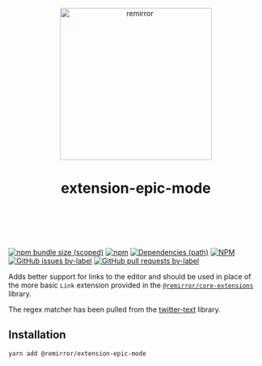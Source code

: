 <div align="center">
	<br />
	<div align="center">
		<img width="300" src="https://cdn.jsdelivr.net/gh/ifiokjr/remirror/support/assets/logo-icon.svg" alt="remirror" />
    <h1 align="center">extension-epic-mode</h1>
	</div>
    <br />
    <br />
    <br />
    <br />
</div>

[![npm bundle size (scoped)](https://img.shields.io/bundlephobia/minzip/@remirror/extension-epic-mode.svg?style=for-the-badge)](https://bundlephobia.com/result?p=@remirror/extension-epic-mode) [![npm](https://img.shields.io/npm/dm/@remirror/extension-epic-mode.svg?style=for-the-badge&logo=npm)](https://www.npmjs.com/package/@remirror/extension-epic-mode) [![Dependencies (path)](https://img.shields.io/david/ifiokjr/remirror.svg?logo=npm&path=@remirror%2Fextension-epic-mode&style=for-the-badge)](https://github.com/ifiokjr/remirror/blob/master/@remirror/extension-epic-mode/package.json) [![NPM](https://img.shields.io/npm/l/@remirror/extension-epic-mode.svg?style=for-the-badge)](https://github.com/ifiokjr/remirror/blob/master/LICENSE) [![GitHub issues by-label](https://img.shields.io/github/issues/ifiokjr/remirror/@remirror/extension-epic-mode.svg?label=Open%20Issues&logo=github&style=for-the-badge)](https://github.com/ifiokjr/remirror/issues?utf8=%E2%9C%93&q=is%3Aissue+is%3Aopen+sort%3Aupdated-desc+label%3A%40remirror%2Fextension-epic-mode) [![GitHub pull requests by-label](https://img.shields.io/github/issues-pr/ifiokjr/remirror/@remirror/extension-epic-mode.svg?label=Open%20Pull%20Requests&logo=github&style=for-the-badge)](https://github.com/ifiokjr/remirror/pulls?utf8=%E2%9C%93&q=is%3Apr+is%3Aopen+sort%3Aupdated-desc+label%3A%40remirror%2Fextension-epic-mode)

Adds better support for links to the editor and should be used in place of the more basic `Link` extension provided in the [`@remirror/core-extensions`](../core-extensions) library.

The regex matcher has been pulled from the [twitter-text](https://github.com/twitter/twitter-text/blob/752b9476d5ed00c2ec60d0a6bb3b34bd5b19bcf9/js/src/regexp/extractUrl.js) library.

## Installation

```bash
yarn add @remirror/extension-epic-mode
```

